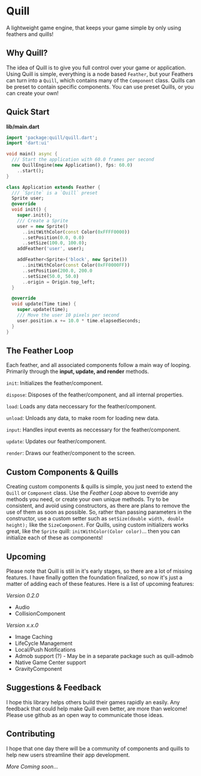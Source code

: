 # Quill

A lightweight game engine, that keeps your game simple by only using feathers and quills!

## Why Quill?

The idea of Quill is to give you full control over your game or application.  
Using Quill is simple, everything is a node based `Feather`, but your Feathers can
turn into a `Quill`, which contains many of the `Component` class.  Quills can be
preset to contain specific components.  You can use preset Quills, or you can 
create your own!

## Quick Start

**lib/main.dart**
```dart
import 'package:quill/quill.dart';
import 'dart:ui'

void main() async {
  /// Start the application with 60.0 frames per second
  new QuillEngine(new Application(), fps: 60.0)
    ..start();
}

class Application extends Feather {
  /// `Sprite` is a `Quill` preset
  Sprite user;
  @override
  void init() {
    super.init();
    /// Create a Sprite
    user = new Sprite()
      ..initWithColor(const Color(0xFFFF0000))
      ..setPosition(0.0, 0.0)
      ..setSize(100.0, 100.0);
    addFeather('user', user);

    addFeather<Sprite>('block', new Sprite())
      ..initWithColor(const Color(0xFF0000FF))
      ..setPosition(200.0, 200.0
      ..setSize(50.0, 50.0)
      ..origin = Origin.top_left;
  }

  @override
  void update(Time time) {
    super.update(time);
    /// Move the user 10 pixels per second
    user.position.x += 10.0 * time.elapsedSeconds;
  }
}
```
## The Feather Loop

Each feather, and all associated components follow a main way of looping. 
Primarily through the **input, update, and render** methods.

`init`: Initializes the feather/component.

`dispose`: Disposes of the feather/component, and all internal properties.

`load`: Loads any data neccessary for the feather/component.

`unload`: Unloads any data, to make room for loading new data.

`input`: Handles input events as neccessary for the feather/component.

`update`: Updates our feather/component.

`render`: Draws our feather/component to the screen.

## Custom Components & Quills

Creating custom components & quills is simple, you just need to extend the `Quill` or 
`Component` class.  Use the *Feather Loop* above to override any methods you need, or
create your own unique methods.  Try to be consistent, and avoid using constructors, 
as there are plans to remove the use of them as soon as possible.  So, rather than 
passing parameters in the constructor, use a custom setter such as 
`setSize(double width, double height);` like the `SizeComponent`.  For Quills, using 
custom initializers works great, like the `Sprite` quill:
`initWithColor(Color color)`... then you can initialize 
each of these as components!

## Upcoming

Please note that Quill is still in it's early stages, so there are a lot of missing features.
I have finally gotten the foundation finalized, so now it's just a matter of adding each of
these features.  Here is a list of upcoming features:

*Version 0.2.0*
* Audio
* CollisionComponent

*Version x.x.0*
* Image Caching
* LifeCycle Management
* Local/Push Notifications
* Admob support (?) - May be in a separate package such as quill-admob
* Native Game Center support
* GravityComponent


## Suggestions & Feedback

I hope this library helps others build their games rapidly an easily.  Any feedback that 
could help make Quill even better, are more than welcome!  Please use github as an open
way to communicate those ideas. 

## Contributing

I hope that one day there will be a community of components and quills to help new users 
streamline their app development.

_More Coming soon..._
